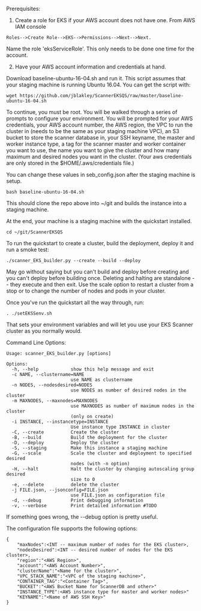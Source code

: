 Prerequisites: 

 1. Create a role for EKS if your AWS account does not have one. From AWS IAM console

```
Roles-->Create Role-->EKS-->Permissions-->Next-->Next. 
```

Name the role 'eksServiceRole'. This only needs to be done one time for the account.

 2. Have your AWS account information and credentials at hand. 

Download baseline-ubuntu-16-04.sh and run it. This script assumes that your staging machine is running Ubuntu 16.04. You can get the script with:

```
wget https://github.com/jblakley/ScannerEKSQS/raw/master/baseline-ubuntu-16-04.sh
```

To continue, you must be root. You will be walked through a series of prompts to configure your environment. You will be prompted for your AWS credentials, your AWS account number, the AWS region, the VPC to run the cluster in (needs to be the same as your staging machine VPC), an S3 bucket to store the scanner database in, your SSH keyname, the master and worker instance type, a tag for the scanner master and worker container you want to use, the name you want to give the cluster and how many maximum and desired nodes you want in the cluster. (Your aws credentials are only stored in the $HOME/.aws/credentials file.)

You can change these values in seb_config.json after the staging machine is setup.


```
bash baseline-ubuntu-16-04.sh 
```

This should clone the repo above into ~/git and builds the instance into a staging machine.

At the end, your machine is a staging machine with the quickstart installed.

```
cd ~/git/ScannerEKSQS
```

To run the quickstart to create a cluster, build the deployment, deploy it and run a smoke test:

```
./scanner_EKS_builder.py --create --build --deploy
```


May go without saying but you can't build and deploy before creating and you can't deploy before building once. Deleting and halting are standalone -- they execute and then exit. Use the scale option to restart a cluster from a stop or to change the number of nodes and pods in your cluster.

Once you've run the quickstart all the way through, run:

```
. ./setEKSSenv.sh
```

That sets your environment variables and will let you use your EKS Scanner cluster as you normally would.

Command Line Options:

```
Usage: scanner_EKS_builder.py [options]

Options:
  -h, --help            show this help message and exit
  -c NAME, --clustername=NAME
                        use NAME as clustername
  -n NODES, --nodesdesired=NODES
                        use NODES as number of desired nodes in the cluster
  -m MAXNODES, --maxnodes=MAXNODES
                        use MAXNODES as number of maximum nodes in the cluster
                        (only on create)
  -i INSTANCE, --instancetype=INSTANCE
                        Use instance type INSTANCE in cluster
  -C, --create          Create the cluster
  -B, --build           Build the deployment for the cluster
  -D, --deploy          Deploy the cluster
  -S, --staging         Make this instance a staging machine
  -G, --scale           Scale the cluster and deployment to specified desired
                        nodes (with -n option)
  -H, --halt            Halt the cluster by changing autoscaling group desired
                        size to 0
  -e, --delete          delete the cluster
  -j FILE.json, --jsonconfig=FILE.json
                        use FILE.json as configuration file
  -d, --debug           Print debugging information
  -v, --verbose         Print detailed information #TODO
```

If something goes wrong, the --debug option is pretty useful.

The configuration file supports the following options:

```
{
	"maxNodes":<INT -- maximum number of nodes for the EKS cluster>,
	"nodesDesired":<INT -- desired number of nodes for the EKS cluster>,
	"region":"<AWS Region>",
	"account":"<AWS Account Number>",
	"clusterName":"<Name for the cluster>",
	"VPC_STACK_NAME":"<VPC of the staging machine>",
	"CONTAINER_TAG":"<Container Tag>",
	"BUCKET":"<AWS Bucket Name for ScannerDB and other>"
	"INSTANCE_TYPE":<AWS instance type for master and worker nodes>"
	"KEYNAME":"<Name of AWS SSH Key>"
}
```
